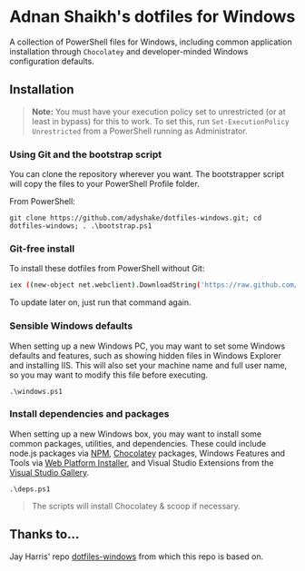 # Adnan Shaikh's dotfiles for Windows

A collection of PowerShell files for Windows, including common application installation through `Chocolatey` and developer-minded Windows configuration defaults. 

## Installation

> **Note:** You must have your execution policy set to unrestricted (or at least in bypass) for this to work. To set this, run `Set-ExecutionPolicy Unrestricted` from a PowerShell running as Administrator.

### Using Git and the bootstrap script

You can clone the repository wherever you want. The bootstrapper script will copy the files to your PowerShell Profile folder.

From PowerShell:
```posh
git clone https://github.com/adyshake/dotfiles-windows.git; cd dotfiles-windows; . .\bootstrap.ps1
```

### Git-free install

To install these dotfiles from PowerShell without Git:

```bash
iex ((new-object net.webclient).DownloadString('https://raw.github.com/adyshake/dotfiles-windows/master/setup/install.ps1'))
```

To update later on, just run that command again.

### Sensible Windows defaults

When setting up a new Windows PC, you may want to set some Windows defaults and features, such as showing hidden files in Windows Explorer and installing IIS. This will also set your machine name and full user name, so you may want to modify this file before executing.

```post
.\windows.ps1
```

### Install dependencies and packages

When setting up a new Windows box, you may want to install some common packages, utilities, and dependencies. These could include node.js packages via [NPM](https://www.npmjs.org), [Chocolatey](http://chocolatey.org/) packages, Windows Features and Tools via [Web Platform Installer](https://www.microsoft.com/web/downloads/platform.aspx), and Visual Studio Extensions from the [Visual Studio Gallery](http://visualstudiogallery.msdn.microsoft.com/).

```posh
.\deps.ps1
```

> The scripts will install Chocolatey & scoop if necessary.

## Thanks to…

Jay Harris' repo [dotfiles-windows](https://github.com/jayharris/dotfiles-windows) from which this repo is based on.